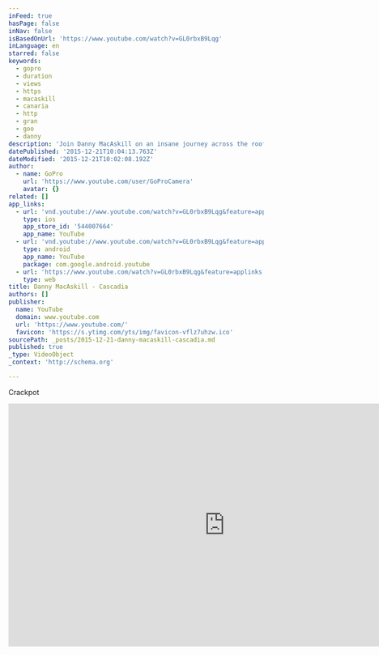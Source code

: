 ```yaml
---
inFeed: true
hasPage: false
inNav: false
isBasedOnUrl: 'https://www.youtube.com/watch?v=GL0rbxB9Lqg'
inLanguage: en
starred: false
keywords:
  - gopro
  - duration
  - views
  - https
  - macaskill
  - canaria
  - http
  - gran
  - goo
  - danny
description: 'Join Danny MacAskill on an insane journey across the rooftops of Gran Canaria. Mixing vertigo-inducing lines and killer POV-footage, "Cascadia" delivers some incredible riding. In collaboration with Mount Creative http://www.mountcreative.com/ and Vision Ramps http://visionramps.co.uk/ A Special Thanks to the wonderful people of Gran Canaria who opened their homes to us and helped make this project a reality.'
datePublished: '2015-12-21T10:04:13.763Z'
dateModified: '2015-12-21T10:02:08.192Z'
author:
  - name: GoPro
    url: 'https://www.youtube.com/user/GoProCamera'
    avatar: {}
related: []
app_links:
  - url: 'vnd.youtube://www.youtube.com/watch?v=GL0rbxB9Lqg&feature=applinks'
    type: ios
    app_store_id: '544007664'
    app_name: YouTube
  - url: 'vnd.youtube://www.youtube.com/watch?v=GL0rbxB9Lqg&feature=applinks'
    type: android
    app_name: YouTube
    package: com.google.android.youtube
  - url: 'https://www.youtube.com/watch?v=GL0rbxB9Lqg&feature=applinks'
    type: web
title: Danny MacAskill - Cascadia
authors: []
publisher:
  name: YouTube
  domain: www.youtube.com
  url: 'https://www.youtube.com/'
  favicon: 'https://s.ytimg.com/yts/img/favicon-vflz7uhzw.ico'
sourcePath: _posts/2015-12-21-danny-macaskill-cascadia.md
published: true
_type: VideoObject
_context: 'http://schema.org'

---
```

Crackpot

<iframe src="https://cdn.embedly.com/widgets/media.html?src=https%3A%2F%2Fwww.youtube.com%2Fembed%2FGL0rbxB9Lqg%3Ffeature%3Doembed&amp;url=https%3A%2F%2Fwww.youtube.com%2Fwatch%3Fv%3DGL0rbxB9Lqg&amp;image=https%3A%2F%2Fi.ytimg.com%2Fvi%2FGL0rbxB9Lqg%2Fhqdefault.jpg&amp;key=b7d04c9b404c499eba89ee7072e1c4f7&amp;type=text%2Fhtml&amp;schema=youtube" width="854" height="480" scrolling="no" frameborder="0" allowfullscreen="allowfullscreen" style=""></iframe>